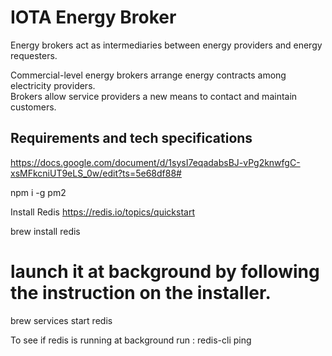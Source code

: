 # IOTA Energy Broker

Energy brokers act as intermediaries between energy providers and energy requesters.

Commercial-level energy brokers arrange energy contracts among electricity providers.  
Brokers allow service providers a new means to contact and maintain customers. 

## Requirements and tech specifications
https://docs.google.com/document/d/1sysI7eqadabsBJ-vPg2knwfgC-xsMFkcniUT9eLS_0w/edit?ts=5e68df88#




npm i -g pm2

Install Redis
https://redis.io/topics/quickstart

brew install redis

# launch it at background by following the instruction on the installer.
brew services start redis

To see if redis is running at background run :
redis-cli ping